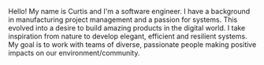 Hello! My name is Curtis and I'm a software engineer. I have a background in manufacturing project management and a passion for systems. This evolved into a desire to build amazing products in the digital world. I take inspiration from nature to develop elegant, efficient and resilient systems. My goal is to work with teams of diverse, passionate people making positive impacts on our environment/community.

<!---
curtisbarnard/curtisbarnard is a ✨ special ✨ repository because its `README.md` (this file) appears on your GitHub profile.
You can click the Preview link to take a look at your changes.
--->
